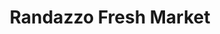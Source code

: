 ---
title: "Randazzo Fresh Market"
url: /clinton-township/randazzo-fresh-market/
shop: greengrocer
---